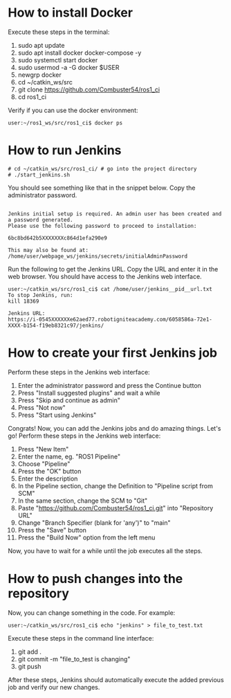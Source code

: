 # How to install Docker

Execute these steps in the terminal:

1. sudo apt update
2. sudo apt install docker docker-compose -y
3. sudo systemctl start docker
4. sudo usermod -a -G docker $USER
5. newgrp docker
6. cd ~/catkin_ws/src
7. git clone https://github.com/Combuster54/ros1_ci
8. cd ros1_ci
   
Verify if you can use the docker environment:

```console
user:~/ros1_ws/src/ros1_ci$ docker ps
```

# How to run Jenkins

```console
# cd ~/catkin_ws/src/ros1_ci/ # go into the project directory
# ./start_jenkins.sh
```

You should see something like that in the snippet below. Copy the administrator password.

```console

Jenkins initial setup is required. An admin user has been created and a password generated.
Please use the following password to proceed to installation:

6bc8bd642b5XXXXXXXc864d1efa290e9

This may also be found at: /home/user/webpage_ws/jenkins/secrets/initialAdminPassword

```

Run the following to get the Jenkins URL. Copy the URL and enter it in the web browser. You should have access to the Jenkins web interface.

```console
user:~/catkin_ws/src/ros1_ci$ cat /home/user/jenkins__pid__url.txt
To stop Jenkins, run:
kill 18369

Jenkins URL:
https://i-0545XXXXXXe62aed77.robotigniteacademy.com/6058586a-72e1-XXXX-b154-f19eb8321c97/jenkins/
```

# How to create your first Jenkins job

Perform these steps in the Jenkins web interface:

1. Enter the administrator password and press the Continue button
2. Press "Install suggested plugins" and wait a while
3. Press "Skip and continue as admin"
4. Press "Not now"
5. Press "Start using Jenkins"

Congrats! Now, you can add the Jenkins jobs and do amazing things. Let's go! Perform these steps in the Jenkins web interface:

1. Press "New Item"
2. Enter the name, eg. "ROS1 Pipeline"
3. Choose "Pipeline"
4. Press the "OK" button
5. Enter the description
6. In the Pipeline section, change the Definition to "Pipeline script from SCM"
7. In the same section, change the SCM to "Git"
8. Paste "https://github.com/Combuster54/ros1_ci.git" into "Repository URL"
9. Change "Branch Specifier (blank for 'any')" to "main"
10. Press the "Save" button
11. Press the "Build Now" option from the left menu

Now, you have to wait for a while until the job executes all the steps.

# How to push changes into the repository

Now, you can change something in the code. For example:

```console
user:~/catkin_ws/src/ros1_ci$ echo "jenkins" > file_to_test.txt
```

Execute these steps in the command line interface:

1. git add .
2. git commit -m "file_to_test is changing"
3. git push

After these steps, Jenkins should automatically execute the added previous job and verify our new changes.
